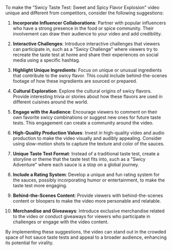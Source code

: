To make the "Swicy Taste Test: Sweet and Spicy Flavor Explosion" video unique and different from competitors, consider the following suggestions:

1. **Incorporate Influencer Collaborations**: Partner with popular influencers who have a strong presence in the food or spice community. Their involvement can draw their audience to your video and add credibility.

2. **Interactive Challenges**: Introduce interactive challenges that viewers can participate in, such as a "Swicy Challenge" where viewers try to recreate the taste test at home and share their experiences on social media using a specific hashtag.

3. **Highlight Unique Ingredients**: Focus on unique or unusual ingredients that contribute to the swicy flavor. This could include behind-the-scenes footage of how these ingredients are sourced or prepared.

4. **Cultural Exploration**: Explore the cultural origins of swicy flavors. Provide interesting trivia or stories about how these flavors are used in different cuisines around the world.

5. **Engage with the Audience**: Encourage viewers to comment on their own favorite swicy combinations or suggest new ones for future taste tests. This engagement can create a community around the video.

6. **High-Quality Production Values**: Invest in high-quality video and audio production to make the video visually and audibly appealing. Consider using slow-motion shots to capture the texture and color of the sauces.

7. **Unique Taste Test Format**: Instead of a traditional taste test, create a storyline or theme that the taste test fits into, such as a "Swicy Adventure" where each sauce is a stop on a global journey.

8. **Include a Rating System**: Develop a unique and fun rating system for the sauces, possibly incorporating humor or entertainment, to make the taste test more engaging.

9. **Behind-the-Scenes Content**: Provide viewers with behind-the-scenes content or bloopers to make the video more personable and relatable.

10. **Merchandise and Giveaways**: Introduce exclusive merchandise related to the video or conduct giveaways for viewers who participate in challenges or engage with the video content.

By implementing these suggestions, the video can stand out in the crowded space of hot sauce taste tests and appeal to a broader audience, enhancing its potential for virality.